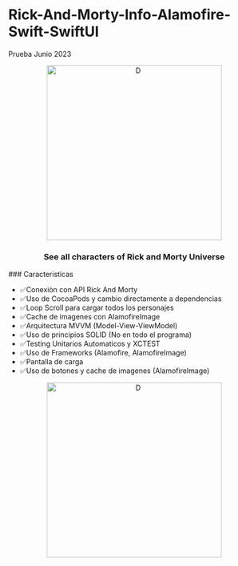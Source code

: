 # Rick-And-Morty-Info-Alamofire-Swift-SwiftUI
 Prueba Junio 2023
 <div align="center">
     <img alt="D" title="RichAndMorty" src="https://github.com/RodasOscar/Rick-And-Morty-Info-Alamofire-Swift-SwiftUI/assets/63123601/0f8ce576-f58a-4c71-811e-f43cd6f1e438" width="350px" />
</div>

<h3 align="center">
  See all characters of Rick and Morty Universe
</h3>
### Caracteristicas

- ✅Conexiòn con API Rick And Morty
- ✅Uso de CocoaPods y cambio directamente a dependencias
- ✅Loop Scroll para cargar todos los personajes
- ✅Cache de imagenes con AlamofireImage
- ✅Arquitectura MVVM (Model-View-ViewModel)
- ✅Uso de principios SOLID (No en todo el programa)
- ✅Testing Unitarios Automaticos y XCTEST
- ✅Uso de Frameworks (Alamofire, AlamofireImage)
- ✅Pantalla de carga
- ✅Uso de botones y cache de imagenes (AlamofireImage)

<div align="center">
     <img alt="D" title="RichAndMorty1"  src="https://github.com/RodasOscar/Rick-And-Morty-Info-Alamofire-Swift-SwiftUI/assets/63123601/6a6f36a1-a2cb-413c-94e6-4477856abdc8" width="350px" />
</div>
